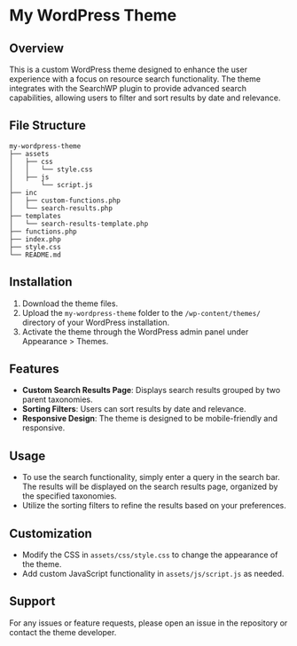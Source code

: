 # My WordPress Theme

## Overview
This is a custom WordPress theme designed to enhance the user experience with a focus on resource search functionality. The theme integrates with the SearchWP plugin to provide advanced search capabilities, allowing users to filter and sort results by date and relevance.

## File Structure
```
my-wordpress-theme
├── assets
│   ├── css
│   │   └── style.css
│   ├── js
│       └── script.js
├── inc
│   ├── custom-functions.php
│   └── search-results.php
├── templates
│   └── search-results-template.php
├── functions.php
├── index.php
├── style.css
└── README.md
```

## Installation
1. Download the theme files.
2. Upload the `my-wordpress-theme` folder to the `/wp-content/themes/` directory of your WordPress installation.
3. Activate the theme through the WordPress admin panel under Appearance > Themes.

## Features
- **Custom Search Results Page**: Displays search results grouped by two parent taxonomies.
- **Sorting Filters**: Users can sort results by date and relevance.
- **Responsive Design**: The theme is designed to be mobile-friendly and responsive.

## Usage
- To use the search functionality, simply enter a query in the search bar. The results will be displayed on the search results page, organized by the specified taxonomies.
- Utilize the sorting filters to refine the results based on your preferences.

## Customization
- Modify the CSS in `assets/css/style.css` to change the appearance of the theme.
- Add custom JavaScript functionality in `assets/js/script.js` as needed.

## Support
For any issues or feature requests, please open an issue in the repository or contact the theme developer.